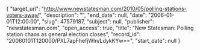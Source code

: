 {
  "target_url": "http://www.newstatesman.com/2010/05/polling-stations-voters-away/", 
  "description": "", 
  "end_date": null, 
  "date": "2006-01-01T12:00:00", 
  "slug": 47579187, 
  "subject": null, 
  "publisher": "newstatesman.com", 
  "open_access": true, 
  "title": "New Statesman: Polling station chaos as general election closes", 
  "record_id": "20060101T120000/PXL7apFhefjWln/LdykKYw==", 
  "start_date": null
}

